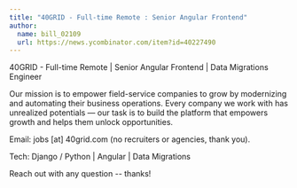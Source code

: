 ```yaml
---
title: "40GRID - Full-time Remote : Senior Angular Frontend"
author:
  name: bill_02109
  url: https://news.ycombinator.com/item?id=40227490
---
```

40GRID - Full-time Remote | Senior Angular Frontend | Data Migrations Engineer

Our mission is to empower field-service companies to grow by modernizing and automating their business operations. Every company we work with has unrealized potentials — our task is to build the platform that empowers growth and helps them unlock opportunities.

Email: jobs [at] 40grid.com (no recruiters or agencies, thank you).

Tech: Django &#x2F; Python | Angular | Data Migrations

Reach out with any question -- thanks!
